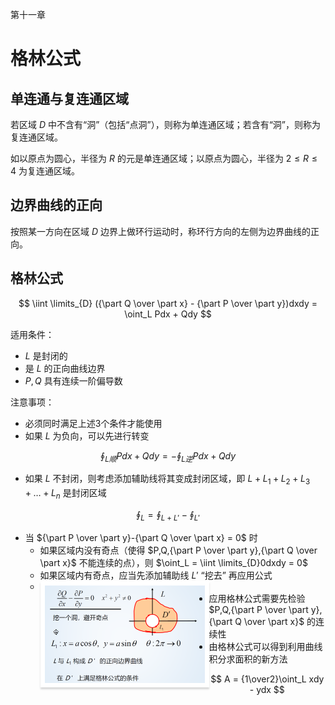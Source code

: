 第十一章

# 格林公式



## 单连通与复连通区域

若区域 $D$ 中不含有“洞”（包括“点洞”），则称为单连通区域；若含有“洞”，则称为复连通区域。

如以原点为圆心，半径为 $R$ 的元是单连通区域；以原点为圆心，半径为 $2\leq R \leq 4$ 为复连通区域。



## 边界曲线的正向

按照某一方向在区域 $D$ 边界上做环行运动时，称环行方向的左侧为边界曲线的正向。



## 格林公式

$$
\iint \limits_{D} ({\part Q \over \part x} - {\part P \over \part y})dxdy = \oint_L Pdx + Qdy
$$

适用条件：

- $L$ 是封闭的
- 是 $L$ 的正向曲线边界
- $P,Q$ 具有连续一阶偏导数



注意事项：

- 必须同时满足上述3个条件才能使用
- 如果 $L$ 为负向，可以先进行转变

$$
\oint_{L顺}Pdx + Qdy = -\oint_{L逆} Pdx + Qdy
$$

- 如果 $L$ 不封闭，则考虑添加辅助线将其变成封闭区域，即 $L + L_1 + L_2 + L_3 + \dots + L_n$ 是封闭区域

$$
\oint_L = \oint_{L+L'} - \oint_{L'}
$$

- 当 ${\part P \over \part y}-{\part Q \over \part x} = 0$ 时
  - 如果区域内没有奇点（使得 $P,Q,{\part P \over \part y},{\part Q \over \part x}$ 不能连续的点），则 $\oint_L = \iint \limits_{D}0dxdy = 0$
  - 如果区域内有奇点，应当先添加辅助线 $L'$ “挖去” 再应用公式
  - <img src="../assets/images/image-20200512183238201.png" alt="image-20200512183238201" style="zoom: 25%; float: left; border: 5px;border: 30px;
        border-style: solid;
        border-color: #fff; box-shadow: 0px 10px 10px rgba(0, 0, 0, 0.15);" />
- 应用格林公式需要先检验 $P,Q,{\part P \over \part y},{\part Q \over \part x}$ 的连续性
- 由格林公式可以得到利用曲线积分求面积的新方法

$$
A = {1\over2}\oint_L xdy - ydx
$$

